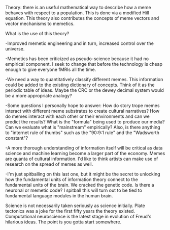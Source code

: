 Theory: there is an useful mathematical way to describe how a meme behaves with respect to a population. This is done via a modified Hill equation. This theory also contributes the concepts of meme vectors and vector mechanisms to memetics.

What is the use of this theory?

-Improved memetic engineering and in turn, increased control over the universe.

-Memetics has been criticized as pseudo-science because it had no empirical component. I seek to change that before the technology is cheap enough to give everyone fMRIs all the time.

-We need a way to quantitatively classify different memes. This information could be added to the existing dictionary of concepts. Think of it as the periodic table of ideas. Maybe the CRC or the dewey decimal system would be a more appropriate analogy?

-Some questions I personally hope to answer: How do story trope memes interact with different meme substrates to create cultural narratives? How do memes interact with each other or their environments and can we predict the results? What is the "formula" being used to produce our media? Can we evaluate what is "mainstream" empirically? Also, is there anything to "internet rule of thumbs" such as the "90:9:1 rule" and the "Wadsworth constant"?

-A more thorough understanding of information itself will be critical as data science and machine learning become a larger part of the economy. Memes are quanta of cultural information. I'd like to think artists can make use of research on the spread of memes as well.

-I'm just spitballing on this last one, but it might be the secret to unlocking how the fundamental units of information theory connect to the fundamental units of the brain. We cracked the genetic code. Is there a neuronal or memetic code? I spitball this will turn out to be tied to fundamental language modules in the human brain.

Science is not necessarily taken seriously as science initially. Plate tectonics was a joke for the first fifty years the theory existed. Computational neuroscience is the latest stage in evolution of Freud's hilarious ideas. The point is you gotta start somewhere.
